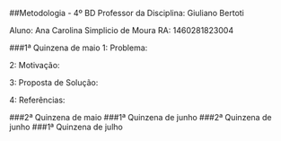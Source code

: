 ##Metodologia - 4º BD
Professor da Disciplina: Giuliano Bertoti

Aluno: Ana Carolina Simplicio de Moura
RA: 1460281823004

###1ª Quinzena de maio
1: Problema:

2: Motivação:

3: Proposta de Solução:

4: Referências:

###2ª Quinzena de maio
###1ª Quinzena de junho
###2ª Quinzena de junho
###1ª Quinzena de julho
